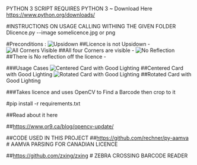 
PYTHON 3 SCRIPT REQUIRES PYTHON 3 
~ Download Here https://www.python.org/downloads/ 

#INSTRUCTIONS ON USAGE
CALLING WITHING THE GIVEN FOLDER 
Dlicence.py --image somelicence.jpg or png













#Preconditions :
![Upsidown](http://or9.ca/images/IncorrectCard2.png)
##Licence is not Upsidown -
![All Corners Visible](http://or9.ca/images/IncorrectCard1.jpg?raw=true)
##All four Corners are visible - 
![No Reflection](http://or9.ca/images/IncorrectCard3.jpg?raw=true)
##There is No reflection off the licence -

###Usage Cases
![Centered Card with Good Lighting](http://or9.ca/images/CorrectCard.jpg?raw=true)
##Centered Card with Good Lighting
![Rotated Card with Good Lighting](http://or9.ca/images/CorrectCard2.jpg?raw=true)
##Rotated Card with Good Lighting



###Takes licence and uses OpenCV to Find a Barcode then crop to it

#pip install -r requirements.txt 

##Read about it here 

##https://www.or9.ca/blog/opencv-update/


##CODE USED IN THIS PROJECT
##https://github.com/rechner/py-aamva # AAMVA PARSING FOR CANADIAN LICENCE

##https://github.com/zxing/zxing  # ZEBRA CROSSING BARCODE READER
